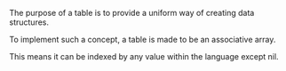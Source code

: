 The purpose of a table is to provide a uniform way of creating data structures.

To implement such a concept, a table is made to be an associative array.

This means it can be indexed by any value within the language except nil.